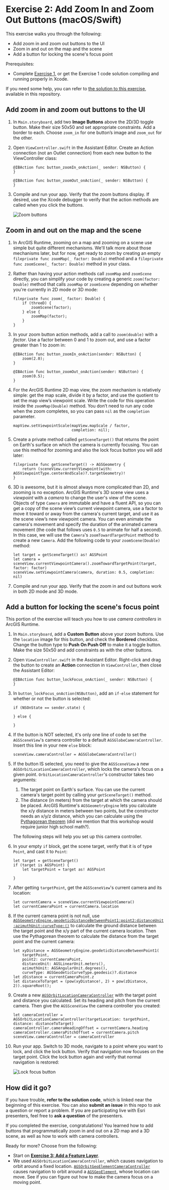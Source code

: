 # Exercise 2: Add Zoom In and Zoom Out Buttons (macOS/Swift)

This exercise walks you through the following:
- Add zoom in and zoom out buttons to the UI
- Zoom in and out on the map and the scene
- Add a button for locking the scene's focus point

Prerequisites:
- Complete [Exercise 1](Exercise%201%20Map%20and%20Scene.md), or get the Exercise 1 code solution compiling and running properly in Xcode.

If you need some help, you can refer to [the solution to this exercise](../../../solutions/macOS/Swift/Ex2_ZoomButtons), available in this repository.

## Add zoom in and zoom out buttons to the UI

1. In `Main.storyboard`, add two **Image Buttons** above the 2D/3D toggle button. Make their size 50x50 and set appropriate constraints. Add a border to each. Choose `zoom_in` for one button’s image and `zoom_out` for the other.

1. Open `ViewController.swift` in the Assistant Editor. Create an Action connection (not an Outlet connection) from each new button to the ViewController class:

    ```
    @IBAction func button_zoomIn_onAction(_ sender: NSButton) {
    }
    
    @IBAction func button_zoomOut_onAction(_ sender: NSButton) {
    }
    ```
    
1. Compile and run your app. Verify that the zoom buttons display. If desired, use the Xcode debugger to verify that the action methods are called when you click the buttons.

    ![Zoom buttons](04-zoom-buttons.png)

## Zoom in and out on the map and the scene

1. In ArcGIS Runtime, zooming on a map and zooming on a scene use simple but quite different mechanisms. We'll talk more about those mechanisms later, but for now, get ready to zoom by creating an empty `fileprivate func zoomMap(_ factor: Double)` method and a `fileprivate func zoomScene(_ factor: Double)` method in your class.

1. Rather than having your action methods call `zoomMap` and `zoomScene` directly, you can simplify your code by creating a generic `zoom(factor: Double)` method that calls `zoomMap` or `zoomScene` depending on whether you're currently in 2D mode or 3D mode:

    ```
    fileprivate func zoom(_ factor: Double) {
        if (threeD) {
            zoomScene(factor);
        } else {
            zoomMap(factor);
        }
    }
    ```
    
1. In your zoom button action methods, add a call to `zoom(double)` with a _factor_. Use a factor between 0 and 1 to zoom out, and use a factor greater than 1 to zoom in:

    ```
    @IBAction func button_zoomIn_onAction(sender: NSButton) {
        zoom(2.0);
    }
    
    @IBAction func button_zoomOut_onAction(sender: NSButton) {
        zoom(0.5);
    }
    ```
    
1. For the ArcGIS Runtime 2D map view, the zoom mechanism is relatively simple: get the map scale, divide it by a factor, and use the quotient to set the map view’s viewpoint scale. Write the code for this operation inside the `zoomMap(Double)` method. You don’t need to run any code when the zoom completes, so you can pass `nil` as the `completion` parameter.

    ```
    mapView.setViewpointScale(mapView.mapScale / factor,
                              completion: nil);
    ```

1. Create a private method called `getSceneTarget()` that returns the point on Earth's surface on which the camera is currently focusing. You can use this method for zooming and also the lock focus button you will add later:

    ```
    fileprivate func getSceneTarget() -> AGSGeometry {
        return (sceneView.currentViewpoint(with: AGSViewpointType.centerAndScale)?.targetGeometry)!
    }
    ```
    
1. 3D is awesome, but it is almost always more complicated than 2D, and zooming is no exception. ArcGIS Runtime's 3D scene view uses a _viewpoint_ with a _camera_ to change the user's view of the scene. Objects of type `Camera` are immutable and have a fluent API, so you can get a copy of the scene view’s current viewpoint camera, use a factor to move it toward or away from the camera's current target, and use it as the scene view’s new viewpoint camera. You can even animate the camera's movement and specify the duration of the animated camera movement (the code that follows uses `0.5` to animate for half a second). In this case, we will use the `Camera`'s `zoomTowardTargetPoint` method to create a new `Camera`. Add the following code to your `zoomScene(Double)` method:

    ```
    let target = getSceneTarget() as! AGSPoint
    let camera = sceneView.currentViewpointCamera().zoomTowardTargetPoint(target, factor: factor)
    sceneView.setViewpointCamera(camera, duration: 0.5, completion: nil)
    ```
    
1. Compile and run your app. Verify that the zoom in and out buttons work in both 2D mode and 3D mode.

## Add a button for locking the scene's focus point

This portion of the exercise will teach you how to use _camera controllers_ in ArcGIS Runtime.

1. In `Main.storyboard`, add a **Custom Button** above your zoom buttons. Use the `location` image for this button, and check the **Bordered** checkbox. Change the button type to **Push On Push Off** to make it a toggle button. Make the size 50x50 and add constraints as with the other buttons.

1. Open `ViewController.swift` in the Assistant Editor. Right-click and drag the button to create an **Action** connection in `ViewController`, then close the Assistant Editor:

    ```
    @IBAction func button_lockFocus_onAction(_ sender: NSButton) {
    }
    ```

1. In `button_lockFocus_onAction(NSButton)`, add an `if-else` statement for whether or not the button is selected:

    ```
    if (NSOnState == sender.state) {
    
    } else {
    
    }
    ```

1. If the button is NOT selected, it's only one line of code to set the `AGSSceneView`'s camera controller to a default `AGSGlobeCameraController`. Insert this line in your new `else` block:

    ```
    sceneView.cameraController = AGSGlobeCameraController()
    ```

1. If the button IS selected, you need to give the `AGSSceneView` a new `AGSOrbitLocationCameraController`, which locks the camera's focus on a given point. `OrbitLocationCameraController`'s constructor takes two arguments:

    1. The target point on Earth's surface. You can use the current camera's target point by calling your `getSceneTarget()` method.
    1. The distance (in meters) from the target at which the camera should be placed. ArcGIS Runtime's `AGSGeometryEngine` lets you calculate the x/y distance in meters between two points, but the constructor needs an x/y/z distance, which you can calculate using the [Pythagorean theorem](https://en.wikipedia.org/wiki/Pythagorean_theorem) (did we mention that this workshop would require junior high school math?).
    
    The following steps will help you set up this camera controller.

1. In your empty `if` block, get the scene target, verify that it is of type `Point`, and cast it to `Point`:

    ```
    let target = getSceneTarget()
    if (target is AGSPoint) {
        let targetPoint = target as! AGSPoint
        
    }
    ```

1. After getting `targetPoint`, get the `AGSSceneView`'s current camera and its location:

    ```
    let currentCamera = sceneView.currentViewpointCamera()
    let currentCameraPoint = currentCamera.location
    ```

1. If the current camera point is not null, use [`AGSGeometryEngine.geodeticDistanceBetweenPoint1:point2:distanceUnit:azimuthUnit:curveType:()`](https://developers.arcgis.com/ios/latest/api-reference/interface_a_g_s_geometry_engine.html#acac90285631fcd75cb460075759bc519) to calculate the ground distance between the target point and the x/y part of the current camera location. Then use the Pythagorean theorem to calculate the distance from the target point and the current camera:

    ```
    let xyDistance = AGSGeometryEngine.geodeticDistanceBetweenPoint1(
        targetPoint,
        point2: currentCameraPoint,
        distanceUnit: AGSLinearUnit.meters(),
        azimuthUnit: AGSAngularUnit.degrees(),
        curveType: AGSGeodeticCurveType.geodesic)?.distance
    let zDistance = currentCameraPoint.z
    let distanceToTarget = (pow(xyDistance!, 2) + pow(zDistance, 2)).squareRoot();
    ```

1. Create a new [`AGSOrbitLocationCameraController`](https://developers.arcgis.com/ios/latest/api-reference/interface_a_g_s_orbit_location_camera_controller.html) with the target point and distance you calculated. Set its heading and pitch from the current camera. Then give the `AGSSceneView` the camera controller you created:

    ```
    let cameraController = AGSOrbitLocationCameraController(targetLocation: targetPoint, distance: distanceToTarget)
    cameraController.cameraHeadingOffset = currentCamera.heading
    cameraController.cameraPitchOffset = currentCamera.pitch
    sceneView.cameraController = cameraController
    ```

1. Run your app. Switch to 3D mode, navigate to a point where you want to lock, and click the lock button. Verify that navigation now focuses on the target point. Click the lock button again and verify that normal navigation is restored:

    ![Lock focus button](04a-lock-focus-button.jpg)

## How did it go?

If you have trouble, **refer to the solution code**, which is linked near the beginning of this exercise. You can also **submit an issue** in this repo to ask a question or report a problem. If you are participating live with Esri presenters, feel free to **ask a question** of the presenters.

If you completed the exercise, congratulations! You learned how to add buttons that programmatically zoom in and out on a 2D map and a 3D scene, as well as how to work with camera controllers.

Ready for more? Choose from the following:
- Start on [**Exercise 3: Add a Feature Layer**](Exercise%203%20Local%20Feature%20Layer.md).
- We used `AGSOrbitLocationCameraController`, which causes navigation to orbit around a fixed location. [`AGSOrbitGeoElementCameraController`](https://developers.arcgis.com/ios/latest/api-reference/interface_a_g_s_orbit_geo_element_camera_controller.html) causes navigation to orbit around a [`AGSGeoElement`](https://developers.arcgis.com/ios/latest/api-reference/protocol_a_g_s_geo_element-p.html), whose location can move. See if you can figure out how to make the camera focus on a moving point.
